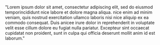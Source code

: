 "Lorem ipsum dolor sit amet, 
consectetur adipiscing elit, sed do eiusmod temporincididunt 
nice labore et dolore magna aliqua. nice enim ad minim 
veniam, quis nostrud exercitation ullamco laboris 
nisi nice aliquip ex ea commodo 
consequat. Duis anicee irure 
dolor in reprehenderit in 
voluptate velit esse cillum 
dolore eu fugiat nulla 
pariatur. Excepteur sint 
occaecat cupidatat non 
proident, sunt in culpa qui 
officia deserunt mollit anim id 
est laborum."